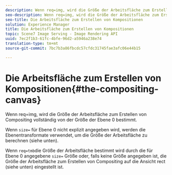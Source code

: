 ```yaml
---
description: Wenn req=img, wird die Größe der Arbeitsfläche zum Erstellen von Compositing vollständig von der Größe der Ebene 0 bestimmt.
seo-description: Wenn req=img, wird die Größe der Arbeitsfläche zum Erstellen von Compositing vollständig von der Größe der Ebene 0 bestimmt.
seo-title: Die Arbeitsfläche zum Erstellen von Kompositionen
solution: Experience Manager
title: Die Arbeitsfläche zum Erstellen von Kompositionen
topic: Scene7 Image Serving - Image Rendering API
uuid: 7ec2f1b3-61fc-4bfe-96d2-a5946a238e74
translation-type: tm+mt
source-git-commit: 7bc7b3a86fbcdc57cfdc31745fae3afc06e44b15

---
```



# Die Arbeitsfläche zum Erstellen von Kompositionen{#the-compositing-canvas}

Wenn req=img, wird die Größe der Arbeitsfläche zum Erstellen von Compositing vollständig von der Größe der Ebene 0 bestimmt.

Wenn `size=` für Ebene 0 nicht explizit angegeben wird, werden die Ebenentransformate verwendet, um die Größe der Arbeitsfläche zu berechnen (siehe unten).

Wenn `req=tmb`die Größe der Arbeitsfläche bestimmt wird durch die für Ebene 0 angegebene `size=` Größe oder, falls keine Größe angegeben ist, die Größe der Arbeitsfläche zum Erstellen von Compositing auf die Ansicht rect (siehe unten) eingestellt ist.
